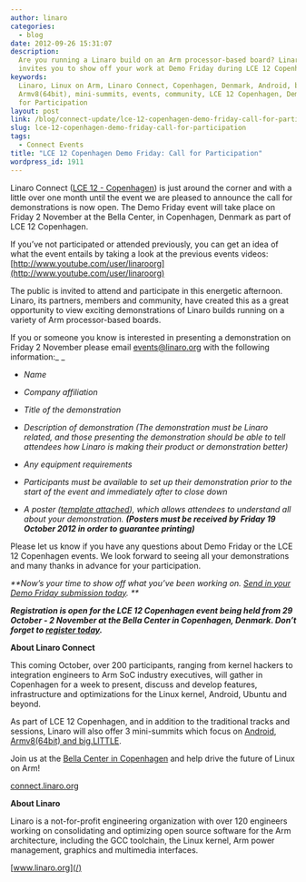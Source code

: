 ```yaml
---
author: linaro
categories:
  - blog
date: 2012-09-26 15:31:07
description:
  Are you running a Linaro build on an Arm processor-based board? Linaro
  invites you to show off your work at Demo Friday during LCE 12 Copenhagen.
keywords:
  Linaro, Linux on Arm, Linaro Connect, Copenhagen, Denmark, Android, big.LITTLE,
  Armv8(64bit), mini-summits, events, community, LCE 12 Copenhagen, Demo Friday, Call
  for Participation
layout: post
link: /blog/connect-update/lce-12-copenhagen-demo-friday-call-for-participation/
slug: lce-12-copenhagen-demo-friday-call-for-participation
tags:
  - Connect Events
title: "LCE 12 Copenhagen Demo Friday: Call for Participation"
wordpress_id: 1911
---
```


Linaro Connect ([LCE 12 - Copenhagen](https://connect.linaro.org/resources/)) is just around the corner and with a little over one month until the event we are pleased to announce the call for demonstrations is now open. The Demo Friday event will take place on Friday 2 November at the Bella Center, in Copenhagen, Denmark as part of LCE 12 Copenhagen.

If you’ve not participated or attended previously, you can get an idea of what the event entails by taking a look at the previous events videos: [http://www.youtube.com/user/linaroorg](http://www.youtube.com/user/linaroorg)

The public is invited to attend and participate in this energetic afternoon. Linaro, its partners, members and community, have created this as a great opportunity to view exciting demonstrations of Linaro builds running on a variety of Arm processor-based boards.

If you or someone you know is interested in presenting a demonstration on Friday 2 November please email [events@linaro.org](mailto:events@linaro.org) with the following information:\_ \_

- _Name_

- _Company affiliation_

- _Title of the demonstration_

- _Description of demonstration (The demonstration must be Linaro related, and those presenting the demonstration should be able to tell attendees how Linaro is making their product or demonstration better)_

- _Any equipment requirements_

- _Participants must be available to set up their demonstration prior to the start of the event and immediately after to close down_

- _A poster ([template attached](/assets/downloads/Demo-Friday-Poster-Template_LCE_12_Copenhagen.odp)), which allows attendees to understand all about your demonstration. **(Posters must be received by Friday 19 October 2012 in order to guarantee printing)**_

Please let us know if you have any questions about Demo Friday or the LCE 12 Copenhagen events. We look forward to seeing all your demonstrations and many thanks in advance for your participation.

_**Now’s your time to show off what you’ve been working on. [ Send in your Demo Friday submission today](mailto:events@linaro.org). **_

_**Registration is open for the LCE 12 Copenhagen event being held from 29 October - 2 November at the Bella Center in Copenhagen, Denmark. Don’t forget to [register today](https://connect.linaro.org/register/).**_

**About Linaro Connect**

This coming October, over 200 participants, ranging from kernel hackers to integration engineers to Arm SoC industry executives, will gather in Copenhagen for a week to present, discuss and develop features, infrastructure and optimizations for the Linux kernel, Android, Ubuntu and beyond.

As part of LCE 12 Copenhagen, and in addition to the traditional tracks and sessions, Linaro will also offer 3 mini-summits which focus on [Android](/blog/linaro-android-mini-summit-to-be-held-at-lce-12-in-copenhagen/), [Armv8(64bit) and big.LITTLE](/blog/linaro-android-armv864bit-and-big-little-mini-summits-to-be-held-at-lce-12-copenhagen/).

Join us at the [Bella Center in Copenhagen](https://connect.linaro.org/resources/#travel) and help drive the future of Linux on Arm!

[connect.linaro.org](https://connect.linaro.org/resources/)

**About Linaro**

Linaro is a not-for-profit engineering organization with over 120 engineers working on consolidating and optimizing open source software for the Arm architecture, including the GCC toolchain, the Linux kernel, Arm power management, graphics and multimedia interfaces.

[www.linaro.org](/)
